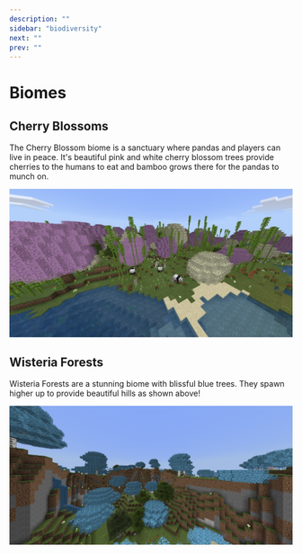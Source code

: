 ```yaml
---
description: ""
sidebar: "biodiversity"
next: ""
prev: ""
---
```


# Biomes

## Cherry Blossoms

The Cherry Blossom biome is a sanctuary where pandas and players can live in peace. It's beautiful pink and white cherry blossom trees provide cherries to the humans to eat and bamboo grows there for the pandas to munch on.

![Cherry Blossom](./biomes/cherry-blossoms.png)

## Wisteria Forests

Wisteria Forests are a stunning biome with blissful blue trees. They spawn higher up to provide beautiful hills as shown above!

![Wisteria Forests](./biomes/wisteria-forest.png)
